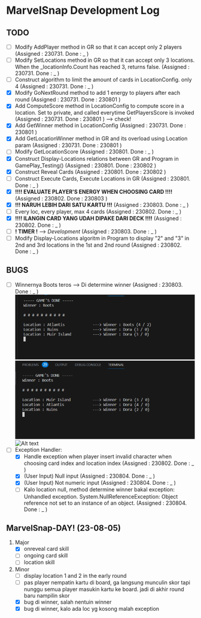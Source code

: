 # MarvelSnap Development Log

## TODO
- [ ] Modify AddPlayer method in GR so that it can accept only 2 players (Assigned : 230731. Done : _ )
- [ ] Modify SetLocations method in GR so that it can accept only 3 locations. When the _locationInfo.Count has reached 3, returns false. (Assigned : 230731. Done : _ )
- [ ] Construct algorithm to limit the amount of cards in LocationConfig. only 4 (Assigned : 230731. Done : _ )
- [x] Modify GoNextRound method to add 1 energy to players after each round (Assigned : 230731. Done : 230801 )
- [x] Add ComputeScore method in LocationConfig to compute score in a location. Set to private, and called everytime GetPlayersScore is invoked (Assigned : 230731. Done : 230801 ) --> check!
- [x] Add GetWinner method in LocationConfig (Assigned : 230731. Done : 230801 )
- [x] Add GetLocationWinner method in GR and its overload using Location param (Assigned : 230731. Done : 230801 )
- [ ] Modify GetLocationScore (Assigned : 230801. Done : _ )
- [x] Construct Display-Locations relations between GR and Program in GamePlay_Testing() (Assigned : 230801. Done : 230802 )
- [x] Construct Reveal Cards (Assigned : 230801. Done : 230802 )
- [ ] Construct Execute Cards, Execute Locations in GR (Assigned : 230801. Done : _ )
- [x] **!!!! EVALUATE PLAYER'S ENERGY WHEN CHOOSING CARD !!!!** (Assigned : 230802. Done : 230803 )
- [x] **!!! NARUH LEBIH DARI SATU KARTU !!!** (Assigned : 230803. Done : _ )
- [ ] Every loc, every player, max 4 cards (Assigned : 230802. Done : _ )
- [x] **!!!! ILANGIN CARD YANG UDAH DIPAKE DARI DECK !!!!** (Assigned : 230802. Done : _ )
- [ ] **! TIMER !** --> *Development* (Assigned : 230803. Done : _ )
- [ ] Modify Display-Locations algoritm in Program to display "2" and "3" in 2nd and 3rd locations in the 1st and 2nd round (Assigned : 230802. Done : _ )

## BUGS
- [ ] Winnernya Boots teros --> Di determine winner (Assigned : 230803. Done : _ )
 ![Alt text](../Pictures/bug1.0.png)
 ![Alt text](../Pictures/bug1.1.png)
 ![Alt text](../Pictures/bug1.2.pn)
- [ ] Exception Handler:
  - [x] Handle exception when player insert invalid character when choosing card index and location index (Assigned : 230802. Done : _ )
  - [x] (User Input) Null input (Assigned : 230804. Done : _ )
  - [x] (User Input) Not numeric input (Assigned : 230804. Done : _ )
  - [ ] Kalo location null, method determine winner bakal exception: Unhandled exception. System.NullReferenceException: Object reference not set to an instance of an object. (Assigned : 230804. Done : _ )

## MarvelSnap-DAY! (23-08-05)
1. Major
   - [x] onreveal card skill
   - [ ] ongoing card skill
   - [ ] location skill
2. Minor
   - [ ] display location 1 and 2 in the early round
   - [ ] pas player nempatin kartu di board, ga langsung munculin skor tapi nunggu semua player masukin kartu ke board. jadi di akhir round baru nampilin skor
   - [x] bug di winner, salah nentuin winner
   - [x] bug di winner, kalo ada loc yg kosong malah exception